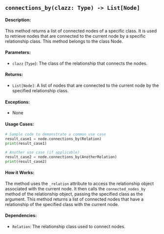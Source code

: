 ## `connections_by(clazz: Type) -> List[Node]`

#### Description:
This method returns a list of connected nodes of a specific class. It is used to retrieve nodes that are connected to the current node by a specific relationship class. This method belongs to the class Node.

#### Parameters:
- `clazz` (`Type`): The class of the relationship that connects the nodes.

#### Returns:
- `List[Node]`: A list of nodes that are connected to the current node by the specified relationship class.

#### Exceptions:
- None

#### Usage Cases:

```python
# Sample code to demonstrate a common use case
result_case1 = node.connections_by(Relation)
print(result_case1)

# Another use case (if applicable)
result_case2 = node.connections_by(AnotherRelation)
print(result_case2)
```

#### How it Works:
The method uses the `_relation` attribute to access the relationship object associated with the current node. It then calls the `connected_nodes_by` method of the relationship object, passing the specified class as the argument. This method returns a list of connected nodes that have a relationship of the specified class with the current node.

#### Dependencies:
- `Relation`: The relationship class used to connect nodes.